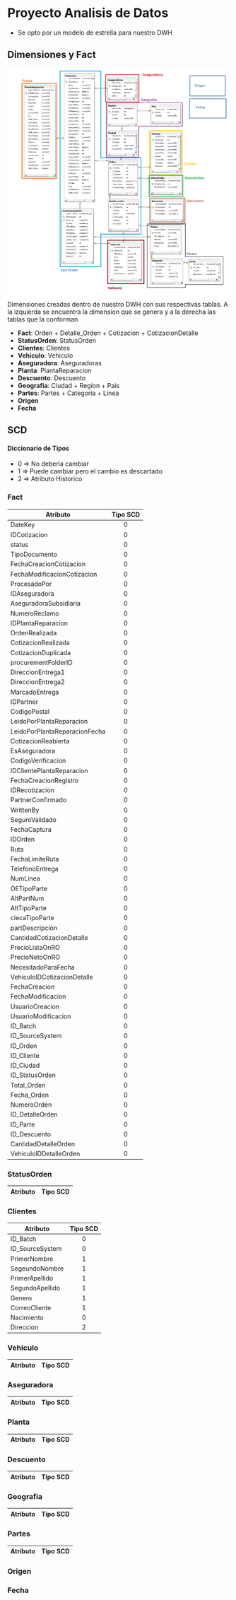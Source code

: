 # Proyecto Analisis de Datos
* Se opto por un modelo de estrella para nuestro DWH

## Dimensiones y Fact
![Diagrama de Dimensiones](/utils/DiagramaDimensiones.png)
Dimensiones creadas dentro de nuestro DWH con sus respectivas tablas. A la izquierda se encuentra la dimension que se genera y a la derecha las tablas que la conforman
* **Fact**: Orden + Detalle_Orden + Cotizacion + CotizacionDetalle
* **StatusOrden**: StatusOrden
* **Clientes**: Clientes
* **Vehiculo**: Vehiculo
* **Aseguradora**: Aseguradoras
* **Planta**: PlantaReparacion
* **Descuento**: Descuento
* **Geografia**: Ciudad + Region + Pais
* **Partes**: Partes + Categoria + Linea
* **Origen**
* **Fecha**


## SCD
#### Diccionario de Tipos
* 0 => No deberia cambiar
* 1 => Puede cambiar pero el cambio es descartado
* 2 => Atributo Historico


### Fact
| Atributo                        | Tipo SCD |
|          -------------          | :------: |
| DateKey 							          |     0    |
| IDCotizacion 						        |     0    |
| status 							            |     0    |
| TipoDocumento 						      |     0    |
| FechaCreacionCotizacion 			  |     0    |
| FechaModificacionCotizacion 	  |     0    |
| ProcesadoPor 						        |     0    |
| IDAseguradora 						      |     0    |
| AseguradoraSubsidiaria 			    |     0    |
| NumeroReclamo 						      |     0    |
| IDPlantaReparacion 				      |     0    |
| OrdenRealizada 					        |     0    |
| CotizacionRealizada 				    |     0    |
| CotizacionDuplicada 				    |     0    |
| procurementFolderID 				    |     0    |
| DireccionEntrega1 					    |     0    |
| DireccionEntrega2 					    |     0    |
| MarcadoEntrega 					        |     0    |
| IDPartner 							        |     0    |
| CodigoPostal 						        |     0    |
| LeidoPorPlantaReparacion 		    |     0    |
| LeidoPorPlantaReparacionFecha   |     0    |
| CotizacionReabierta 				    |     0    |
| EsAseguradora 						      |     0    |
| CodigoVerificacion 				      |     0    |
| IDClientePlantaReparacion 			|     0    |
| FechaCreacionRegistro 				  |     0    |
| IDRecotizacion 					        |     0    |
| PartnerConfirmado 					    |     0    |
| WrittenBy 							        |     0    |
| SeguroValidado 					        |     0    |
| FechaCaptura 						        |     0    |
| IDOrden 							          |     0    |
| Ruta 								            |     0    |
| FechaLimiteRuta 					      |     0    |
| TelefonoEntrega 					      |     0    |
| NumLinea 							          |     0    |
| OETipoParte 						        |     0    |
| AltPartNum 						          |     0    |
| AltTipoParte 						        |     0    |
| ciecaTipoParte 					        |     0    |
| partDescripcion 					      |     0    |
| CantidadCotizacionDetalle 			|     0    |
| PrecioListaOnRO 					      |     0    |
| PrecioNetoOnRO 					        |     0    |
| NecesitadoParaFecha 				    |     0    |
| VehiculoIDCotizacionDetalle 		|     0    |
| FechaCreacion 						      |     0    |
| FechaModificacion 					    |     0    |
| UsuarioCreacion 					      |     0    |
| UsuarioModificacion 				    |     0    |
| ID_Batch 							          |     0    |
| ID_SourceSystem 					      |     0    |
| ID_Orden                        |     0    |
| ID_Cliente                      |     0    |
| ID_Ciudad                       |     0    |
| ID_StatusOrden                  |     0    |
| Total_Orden                     |     0    |
| Fecha_Orden                     |     0    |
| NumeroOrden                     |     0    |
| ID_DetalleOrden                 |     0    |
| ID_Parte                        |     0    |
| ID_Descuento                    |     0    |
| CantidadDetalleOrden            |     0    |
| VehiculoIDDetalleOrden          |     0    |



### StatusOrden
| Atributo                        | Tipo SCD |
|          -------------          | :------: |

### Clientes
| Atributo                        | Tipo SCD |
|          -------------          | :------: |
| ID_Batch                        |     0    |
| ID_SourceSystem                 |     0    |
| PrimerNombre                    |     1    |
| SegeundoNombre                  |     1    |
| PrimerApellido                  |     1    |
| SegundoApellido                 |     1    |
| Genero                          |     1    |
| CorreoCliente                   |     1    |
| Nacimiento                      |     0    |
| Direccion                       |     2    |




### Vehiculo
| Atributo                        | Tipo SCD |
|          -------------          | :------: |

### Aseguradora
| Atributo                        | Tipo SCD |
|          -------------          | :------: |

### Planta  
| Atributo                        | Tipo SCD |
|          -------------          | :------: |

### Descuento
| Atributo                        | Tipo SCD |
|          -------------          | :------: |

### Geografia
| Atributo                        | Tipo SCD |
|          -------------          | :------: |

### Partes
| Atributo                        | Tipo SCD |
|          -------------          | :------: |


### Origen


### Fecha